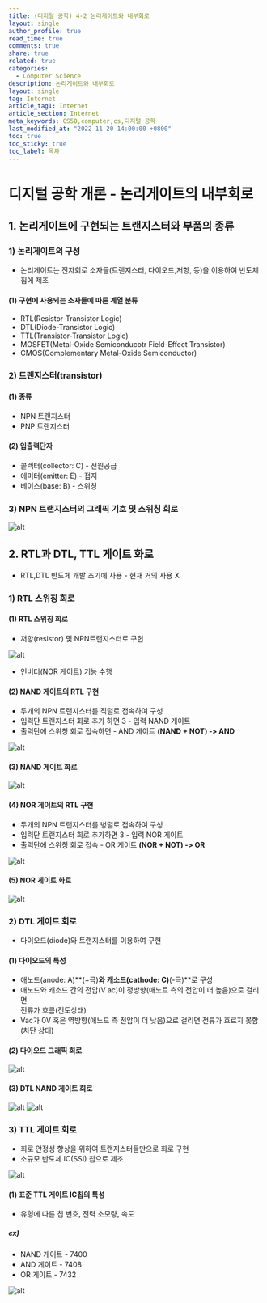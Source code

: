 ```yaml
---
title: (디지털 공학) 4-2 논리게이트와 내부회로
layout: single
author_profile: true
read_time: true
comments: true
share: true
related: true
categories:
  - Computer Science
description: 논리게이트와 내부회로
layout: single
tag: Internet
article_tag1: Internet
article_section: Internet
meta_keywords: CS50,computer,cs,디지털 공학
last_modified_at: "2022-11-20 14:00:00 +0800"
toc: true
toc_sticky: true
toc_label: 목차
---
```


# 디지털 공학 개론 - 논리게이트의 내부회로

## 1. 논리게이트에 구현되는 트랜지스터와 부품의 종류

### 1) 논리게이트의 구성

- 논리게이트는 전자회로 소자들(트랜지스터, 다이오드,저항, 등)을 이용하여 반도체 칩에 제조

#### (1) 구현에 사용되는 소자들에 따른 계열 분류

- RTL(Resistor-Transistor Logic)
- DTL(Diode-Transistor Logic)
- TTL(Transistor-Transistor Logic)
- MOSFET(Metal-Oxide Semiconducotr Field-Effect Transistor)
- CMOS(Complementary Metal-Oxide Semiconductor)

### 2) 트랜지스터(transistor)

#### (1) 종류

- NPN 트랜지스터
- PNP 트랜지스터

#### (2) 입출력단자

- 콜렉터(collector: C) - 전원공급
- 에미터(emitter: E) - 접지
- 베이스(base: B) - 스위칭

### 3) NPN 트랜지스터의 그래픽 기호 및 스위칭 회로

![alt](/assets/images/post/ComputerStudy/89.png)

## 2. RTL과 DTL, TTL 게이트 화로

- RTL,DTL 반도체 개발 초기에 사용 - 현재 거의 사용 X

### 1) RTL 스위칭 회로

#### (1) RTL 스위칭 회로

- 저항(resistor) 및 NPN트랜지스터로 구현

![alt](/assets/images/post/ComputerStudy/90.png)

- 인버터(NOR 게이트) 기능 수행

#### (2) NAND 게이트의 RTL 구현

- 두개의 NPN 트랜지스터를 직렬로 접속하여 구성
- 입력단 트랜지스터 회로 추가 하면 3 - 입력 NAND 게이트
- 출력단에 스위칭 회로 접속하면 - AND 게이트 **(NAND + NOT) -> AND**

![alt](/assets/images/post/ComputerStudy/91.png)

#### (3) NAND 게이트 화로

![alt](/assets/images/post/ComputerStudy/92.png)

#### (4) NOR 게이트의 RTL 구현

- 두개의 NPN 트랜지스터를 벙렬로 접속하여 구성
- 입력단 트랜지스터 회로 추가하면 3 - 입력 NOR 게이트
- 출력단에 스위칭 회로 접속 - OR 게이트 **(NOR + NOT) -> OR**

![alt](/assets/images/post/ComputerStudy/93.png)

#### (5) NOR 게이트 화로

![alt](/assets/images/post/ComputerStudy/94.png)

### 2) DTL 게이트 회로

- 다이오드(diode)와 트랜지스터를 이용하여 구현

#### (1) 다이오드의 특성

- 애노드(anode: A)**(+극)**와 캐소드(cathode: C)**(-극)**로 구성
- 애노드와 캐소드 간의 전압(V ac)이 정방향(애노트 측의 전압이 더 높음)으로 걸리면  
  전류가 흐름(전도상태)
- Vac가 0V 혹은 역방향(애노드 측 전압이 더 낮음)으로 걸리면 전류가 흐르지 못함(차단 상태)

#### (2) 다이오드 그래픽 회로

![alt](/assets/images/post/ComputerStudy/95.png)

#### (3) DTL NAND 게이트 회로

![alt](/assets/images/post/ComputerStudy/96.png)
![alt](/assets/images/post/ComputerStudy/97.png)

### 3) TTL 게이트 회로

- 회로 안정성 향상을 위하여 트랜지스터들만으로 회로 구현
- 소규모 반도체 IC(SSI) 칩으로 제조

![alt](/assets/images/post/ComputerStudy/98.png)

#### (1) 표준 TTL 게이트 IC칩의 특성

- 유형에 따른 칩 번호, 전력 소모량, 속도

##### ex)

- NAND 게이트 - 7400
- AND 게이트 - 7408
- OR 게이트 - 7432

![alt](/assets/images/post/ComputerStudy/99.png)
